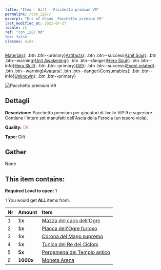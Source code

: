 ```yaml
---
title: "Item - Gift - Pacchetto premium V9"
permalink: /con_1287/
excerpt: "Era of Chaos  Pacchetto premium V9"
last_modified_at: 2021-07-27
locale: it
ref: "con_1287.md"
toc: false
classes: wide
---
```

 [Materials](/ItemsIT/){: .btn .btn--primary}[Artifacts](/ItemsIT/Artifacts/){: .btn .btn--success}[Unit Soul](/ItemsIT/UnitSoul/){: .btn .btn--warning}[Unit Awakening](/ItemsIT/UnitAwakening/){: .btn .btn--danger}[Hero Soul](/ItemsIT/HeroSoul/){: .btn .btn--info}[Hero Skill](/ItemsIT/HeroSkill/){: .btn .btn--primary}[Gift](/ItemsIT/Gift/){: .btn .btn--success}[Event related](/ItemsIT/Events/){: .btn .btn--warning}[Avatars](/ItemsIT/Avatars/){: .btn .btn--danger}[Consumables](/ItemsIT/Consumables/){: .btn .btn--info}[Unknown](/ItemsIT/Unknown/){: .btn .btn--primary}

 ![Pacchetto premium V9](/images/t/i_905009.png)

## Dettagli
 **Descrizione:** Pacchetto premium per giocatori di livello VIP 9 e superiore. Contiene l'intero set manufatti dell'Ascia della Ferocia (un tesoro viola).

 **Quality:** <span style="color: #DA70D6">OK</span>

 **Type:** Gift

## Gather

  None

## This item contains:

 **Required Level to open:** 1

 1 You would get **ALL** items  from:

  | Nr | Amount |     Item    |
  |:---|:-------|:------------|
  | 1 |  **1x** | [Mazza del caos dell'Ogre](/ItemsIT/art_125/) |  | 
  | 2 |  **1x** | [Placca dell'Ogre furioso](/ItemsIT/art_126/) |  | 
  | 3 |  **1x** | [Corona del Mago supremo](/ItemsIT/art_127/) |  | 
  | 4 |  **1x** | [Tunica del Re dei Ciclopi](/ItemsIT/art_128/) |  | 
  | 5 |  **5x** | [Pergamena del Tempio antico](/ItemsIT/con_697/) |  | 
  | 6 |  **1000x** | [Moneta Arena](/ItemsIT/con_903/) |  | 
